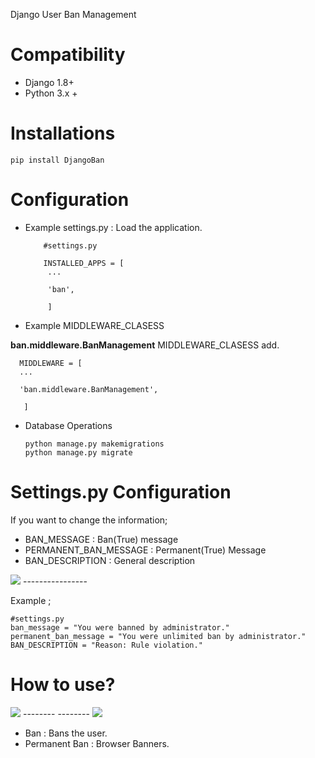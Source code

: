 Django User Ban Management

# Compatibility

* Django 1.8+
* Python 3.x +

# Installations

    pip install DjangoBan

# Configuration

* Example settings.py : Load the application.
        
          #settings.py
            
          INSTALLED_APPS = [
           ...
           
           'ban',
           
           ]
       
* Example MIDDLEWARE_CLASESS

**ban.middleware.BanManagement**  MIDDLEWARE_CLASESS add.
    
      MIDDLEWARE = [
      ...
        
      'ban.middleware.BanManagement',
        
       ]


* Database Operations

      python manage.py makemigrations
      python manage.py migrate


# Settings.py Configuration

If you want to change the information;

* BAN_MESSAGE : Ban(True) message
* PERMANENT_BAN_MESSAGE : Permanent(True) Message
* BAN_DESCRIPTION : General description

<img src="http://image.prntscr.com/image/ab5fbfb89d7a4ffb9f51f37818ebeea6.png"/>
----------------

Example ;

    #settings.py
    ban_message = "You were banned by administrator."
    permanent_ban_message = "You were unlimited ban by administrator."
    BAN_DESCRIPTION = "Reason: Rule violation."
           

# How to use?

<img src="http://image.prntscr.com/image/180286313dcd46c28067735d18f5cbc6.png"/>
--------
--------

<img src="http://image.prntscr.com/image/ef3b4a29bc9148b9bd1cf46457891f1f.png"/>


* Ban : Bans the user.
* Permanent Ban : Browser Banners.
